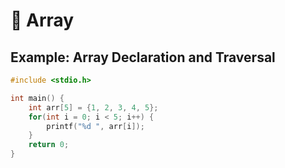 # 🎒 Array

## Example: Array Declaration and Traversal

```c
#include <stdio.h>

int main() {
    int arr[5] = {1, 2, 3, 4, 5};
    for(int i = 0; i < 5; i++) {
        printf("%d ", arr[i]);
    }
    return 0;
}
```


